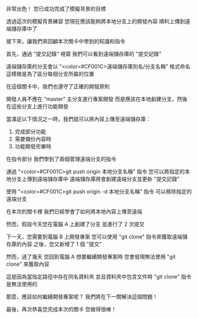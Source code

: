 非常出色！
您已成功完成了模擬背景的目標

透過這次的模擬背景練習
您現在應該能夠將本地分支上的開發內容
順利上傳到遠端儲存庫中了

接下來，讓我們來回顧本次關卡中學到的知識和指令

首先，通過 "提交記錄" 視窗
我們可以看到遠端儲存庫的 "提交記錄"

遠端儲存庫的分支會以
"<color=#CF001C>遠端儲存庫別名/分支名稱</color>" 格式命名
這樣做是為了區分每個分支所屬的位置

在這個關卡中，我們也遵守了正確的開發原則

開發人員不應在 "master" 主分支進行專案開發
而是應該在本地創建分支，然後在這些分支上進行功能開發

當滿足以下情況之一時，我們就可以將內容上傳至遠端儲存庫：
1. 完成部分功能
2. 需要備份內容時
3. 功能開發完畢時

在指令部分
我們學到了兩個管理遠端分支的指令

通過 "<color=#CF001C>git push origin 本地分支名稱</color>" 指令
您可以將指定的本地分支上傳到遠端儲存庫中
遠端儲存庫將會創建遠端分支並更新 "提交記錄"

使用 "<color=#CF001C>git push origin -d 本地分支名稱</color>" 指令
可以移除指定的遠端分支

在本次的關卡裡
我們已經學會了如何將本地內容上傳至遠端

然而，假設今天您在電腦 A 上創建了分支
並進行了 2 次提交

下一天，您需要到電腦 B 上開發專案
您可以使用 "git clone" 指令來獲取遠端儲存庫的內容
之後，您又新增了 1 個 "提交"

然而，過了幾天
您回到電腦 A 想要繼續開發專案時
您會發現無法使用 "git clone" 來獲取內容

這是因為當指定路徑中存在同名資料夾
並且資料夾中包含文件時
"git clone" 指令是無法使用的

那麼，應該如何繼續開發專案呢？
我們將在下一關解決這個問題！

最後，再次恭喜您完成本次的關卡
您做得很棒！
